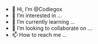 - 👋 Hi, I’m @Codiegox
- 👀 I’m interested in ...
- 🌱 I’m currently learning ...
- 💞️ I’m looking to collaborate on ...
- 📫 How to reach me ...

<!---
Codiegox/Codiegox is a ✨ special ✨ repository because its `README.md` (this file) appears on your GitHub profile.
You can click the Preview link to take a look at your changes.
--->
